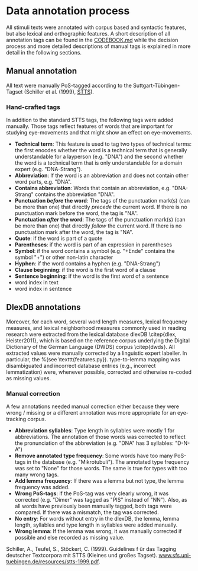 # Data annotation process

All stimuli texts were annotated with corpus based and syntactic features, but also lexical and orthographic features.
A short description of all annotation tags can be found in the [CODEBOOK.md](CODEBOOK.md) while the decision 
process and more detailed descriptions of manual tags is explained in more detail in the following sections.

## Manual annotation
All text were manually PoS-tagged according to the Suttgart-Tübingen-Tagset 
(Schiller et al. (1999), [STTS](http://www.sfs.uni-tuebingen.de/resources/stts-1999.pdf)).

### Hand-crafted tags
In addition to the standard STTS tags, the following tags were added manually. Those tags reflect features of words 
that are important for studying eye-movements and that might show an effect on eye-movements. 

* **Technical term**: This feature is used to tag two types of technical terms: the first enocdes whether the word is a technical term
that is generally understandable for a layperson (e.g. "DNA") and the second whether the word is a technical term that is only
understandable for a domain expert (e.g. "DNA-Strang").
* **Abbreviation**: If the word is an abbreviation and does not contain other word parts, e.g. "DNA". 
* **Contains abbreviation**: Words that contain an abbreviation, e.g. "DNA-Strang" contains the abbreviation "DNA".
* **Punctuation _before_ the word**: The tags of the punctuation mark(s) (can be more than one) that directly 
_precede_ the current word. If there is no punctuation mark before the word, the tag is "NA".
* **Punctuation _after_ the word**: The tags of the punctuation mark(s) (can be more than one) that directly 
_follow_ the current word. If there is no punctuation mark after the word, the tag is "NA".
* **Quote**: if the word is part of a quote
* **Parentheses**: if the word is part of an expression in parentheses
* **Symbol**: if the word contains a symbol (e.g. "+Ende" contains the symbol "+") or other non-latin character
* **Hyphen**: if the word contains a hyphen (e.g. "DNA-Strang")
* **Clause beginning**: if the word is the first word of a clause
* **Sentence beginning**: if the word is the first word of a sentence
* word index in text
* word index in sentence



## DlexDB annotations
Moreover, for each word, several word length measures, lexical frequency measures, and lexical neighborhood measures 
commonly used in reading research were extracted from the lexical database dlexDB  \citep{dlex, Heister2011}, which is 
based on the reference corpus underlying the  Digital Dictionary of the German Language (DWDS) corpus \citep{dwds}. 
All extracted values were manually corrected by a linguistic expert labeller. In particular, the  %(see \texttt{features.py}). 
 type-to-lemma mapping was disambiguated  and incorrect database entries (e.g., incorrect lemmatization) were, whenever 
possible, corrected and otherwise re-coded as missing values.

### Manual correction

A few annotations needed manual correction either because they were wrong / missing or a different annotation was more 
appropriate for an eye-tracking corpus.
 * **Abbreviation syllables**: Type length in syllables were mostly 1 for abbreviations. The annotation of those words was corrected to reflect the pronunciation 
of the abbreviation (e.g. "DNA" has 3 syllables: "D-N-A")
 * **Remove annotated type frequency**: Some words have too many PoS-tags in the database (e.g. "Mikrotubuli"). The annotated type frequency was 
set to "None" for those words. The same is true for types with too many wrong tags.
 * **Add lemma frequency**: If there was a lemma but not type, the lemma frequency was added.
 * **Wrong PoS-tags**: if the PoS-tag was very clearly wrong, it was corrected (e.g. "Dimer" was tagged as "PIS" instead of "NN"). 
Also, as all words have previously been manually tagged, both tags were compared. If there was a mismatch, the tag was corrected.
 * **No entry**: For words without entry in the dlexDB, the lemma, lemma length, syllables and type length in syllables were added manually.
 * **Wrong lemma**: If the lemma was wrong, it was manually corrected if possible and else recorded as missing value.


Schiller, A., Teufel, S., Stöckert, C. (1999). Guidelines f ̈ur das Tagging
deutscher Textcorpora mit STTS (Kleines und großes Tagset). www.sfs.uni-tuebingen.de/resources/stts-1999.pdf.

